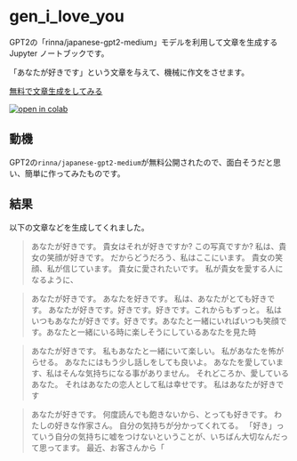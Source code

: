 # gen_i_love_you

GPT2の「rinna/japanese-gpt2-medium」モデルを利用して文章を生成する Jupyter ノートブックです。

「あなたが好きです」という文章を与えて、機械に作文をさせます。

[無料で文章生成をしてみる](https://colab.research.google.com/github/Ouvill/gen_i_love_you/blob/main/gen_i_love_you.ipynb)

[![open in colab](https://colab.research.google.com/assets/colab-badge.svg)](https://colab.research.google.com/github/Ouvill/gen_i_love_you/blob/main/gen_i_love_you.ipynb)

## 動機

GPT2の`rinna/japanese-gpt2-medium`が無料公開されたので、面白そうだと思い、簡単に作ってみたものです。

## 結果

以下の文章などを生成してくれました。

> あなたが好きです。</s> 貴女はそれが好きですか? この写真ですか? 私は、貴女の笑顔が好きです。 だからどうだろう、私はここにいます。 貴女の笑顔、私が信じています。 貴女に愛されたいです。 私が貴女を愛する人になるように、

> あなたが好きです。</s> あなたを好きです。 私は、あなたがとても好きです。 あなたが好きです。好きです。好きです。これからもずっと。 私はいつもあなたが好きです。好きです。あなたと一緒にいればいつも笑顔です。あなたと一緒にいる時に楽しそうにしているあなたを見た時

> あなたが好きです。</s> 私もあなたと一緒にいて楽しい。 私があなたを怖がらせる。 あなたにはもう少し話しをしても良いよ。 あなたを愛しています、私はそんな気持ちになる事がありません。 それどころか、愛しているあなた。 それはあなたの恋人として私は幸せです。 私はあなたが好きです

> あなたが好きです。</s> 何度読んでも飽きないから、とっても好きです。 わたしの好きな作家さん。 自分の気持ちが分かってくれてる。 「好き」っていう自分の気持ちに嘘をつけないということが、いちばん大切なんだって思ってます。 最近、お客さんから「
